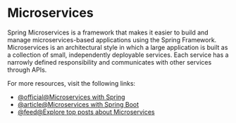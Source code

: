 # Microservices

Spring Microservices is a framework that makes it easier to build and manage microservices-based applications using the Spring Framework. Microservices is an architectural style in which a large application is built as a collection of small, independently deployable services. Each service has a narrowly defined responsibility and communicates with other services through APIs.

For more resources, visit the following links:

- [@official@Microservices with Spring](https://spring.io/microservices)
- [@article@Microservices with Spring Boot ](https://medium.com/omarelgabrys-blog/microservices-with-spring-boot-intro-to-microservices-part-1-c0d24cd422c3)
- [@feed@Explore top posts about Microservices](https://app.daily.dev/tags/microservices?ref=roadmapsh)
